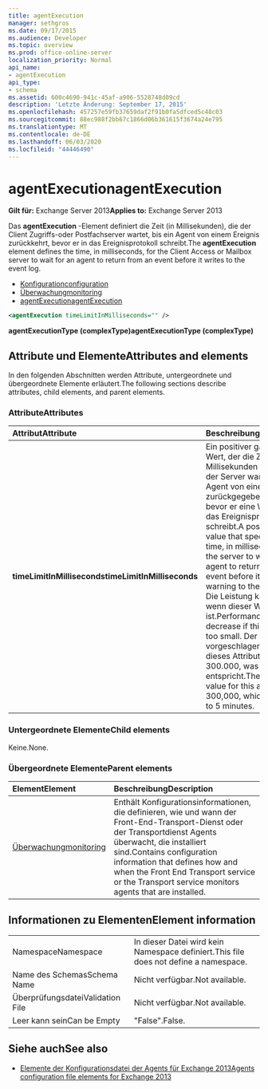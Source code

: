 ```yaml
---
title: agentExecution
manager: sethgros
ms.date: 09/17/2015
ms.audience: Developer
ms.topic: overview
ms.prod: office-online-server
localization_priority: Normal
api_name:
- agentExecution
api_type:
- schema
ms.assetid: 600c4690-941c-45af-a906-5528748d09cd
description: 'Letzte Änderung: September 17, 2015'
ms.openlocfilehash: 457257e59fb37659daf2f91b0fa5dfced5c48c03
ms.sourcegitcommit: 88ec988f2bb67c1866d06b361615f3674a24e795
ms.translationtype: MT
ms.contentlocale: de-DE
ms.lasthandoff: 06/03/2020
ms.locfileid: "44446490"
---
```

# <a name="agentexecution"></a><span data-ttu-id="db0af-103">agentExecution</span><span class="sxs-lookup"><span data-stu-id="db0af-103">agentExecution</span></span>
  
<span data-ttu-id="db0af-104">**Gilt für:** Exchange Server 2013</span><span class="sxs-lookup"><span data-stu-id="db0af-104">**Applies to:** Exchange Server 2013</span></span> 
  
<span data-ttu-id="db0af-105">Das **agentExecution** -Element definiert die Zeit (in Millisekunden), die der Client Zugriffs-oder Postfachserver wartet, bis ein Agent von einem Ereignis zurückkehrt, bevor er in das Ereignisprotokoll schreibt.</span><span class="sxs-lookup"><span data-stu-id="db0af-105">The **agentExecution** element defines the time, in milliseconds, for the Client Access or Mailbox server to wait for an agent to return from an event before it writes to the event log.</span></span> 
  
- [<span data-ttu-id="db0af-106">Konfiguration</span><span class="sxs-lookup"><span data-stu-id="db0af-106">configuration</span></span>](configuration.md)  
- [<span data-ttu-id="db0af-107">Überwachung</span><span class="sxs-lookup"><span data-stu-id="db0af-107">monitoring</span></span>](monitoring.md)
- [<span data-ttu-id="db0af-108">agentExecution</span><span class="sxs-lookup"><span data-stu-id="db0af-108">agentExecution</span></span>](agentexecution.md)
  
```XML
<agentExecution timeLimitInMilliseconds="" />
```

<span data-ttu-id="db0af-109">**agentExecutionType (complexType)**</span><span class="sxs-lookup"><span data-stu-id="db0af-109">**agentExecutionType (complexType)**</span></span>

## <a name="attributes-and-elements"></a><span data-ttu-id="db0af-110">Attribute und Elemente</span><span class="sxs-lookup"><span data-stu-id="db0af-110">Attributes and elements</span></span>

<span data-ttu-id="db0af-111">In den folgenden Abschnitten werden Attribute, untergeordnete und übergeordnete Elemente erläutert.</span><span class="sxs-lookup"><span data-stu-id="db0af-111">The following sections describe attributes, child elements, and parent elements.</span></span>
  
### <a name="attributes"></a><span data-ttu-id="db0af-112">Attribute</span><span class="sxs-lookup"><span data-stu-id="db0af-112">Attributes</span></span>

|<span data-ttu-id="db0af-113">**Attribut**</span><span class="sxs-lookup"><span data-stu-id="db0af-113">**Attribute**</span></span>|<span data-ttu-id="db0af-114">**Beschreibung**</span><span class="sxs-lookup"><span data-stu-id="db0af-114">**Description**</span></span>|
|:-----|:-----|
|<span data-ttu-id="db0af-115">**timeLimitInMilliseconds**</span><span class="sxs-lookup"><span data-stu-id="db0af-115">**timeLimitInMilliseconds**</span></span> <br/> |<span data-ttu-id="db0af-116">Ein positiver ganzzahliger Wert, der die Zeit in Millisekunden angibt, die der Server wartet, bis ein Agent von einem Ereignis zurückgegeben wird, bevor er eine Warnung in das Ereignisprotokoll schreibt.</span><span class="sxs-lookup"><span data-stu-id="db0af-116">A positive integer value that specifies the time, in milliseconds, for the server to wait for an agent to return from an event before it writes a warning to the event log.</span></span> <span data-ttu-id="db0af-117">Die Leistung kann sinken, wenn dieser Wert zu klein ist.</span><span class="sxs-lookup"><span data-stu-id="db0af-117">Performance can decrease if this value is too small.</span></span> <span data-ttu-id="db0af-118">Der vorgeschlagene Wert für dieses Attribut ist 300.000, was 5 Minuten entspricht.</span><span class="sxs-lookup"><span data-stu-id="db0af-118">The suggested value for this attribute is 300,000, which equates to 5 minutes.</span></span>  <br/> |
   
### <a name="child-elements"></a><span data-ttu-id="db0af-119">Untergeordnete Elemente</span><span class="sxs-lookup"><span data-stu-id="db0af-119">Child elements</span></span>

<span data-ttu-id="db0af-120">Keine.</span><span class="sxs-lookup"><span data-stu-id="db0af-120">None.</span></span>
  
### <a name="parent-elements"></a><span data-ttu-id="db0af-121">Übergeordnete Elemente</span><span class="sxs-lookup"><span data-stu-id="db0af-121">Parent elements</span></span>

|<span data-ttu-id="db0af-122">**Element**</span><span class="sxs-lookup"><span data-stu-id="db0af-122">**Element**</span></span>|<span data-ttu-id="db0af-123">**Beschreibung**</span><span class="sxs-lookup"><span data-stu-id="db0af-123">**Description**</span></span>|
|:-----|:-----|
|[<span data-ttu-id="db0af-124">Überwachung</span><span class="sxs-lookup"><span data-stu-id="db0af-124">monitoring</span></span>](monitoring.md) <br/> |<span data-ttu-id="db0af-125">Enthält Konfigurationsinformationen, die definieren, wie und wann der Front-End-Transport-Dienst oder der Transportdienst Agents überwacht, die installiert sind.</span><span class="sxs-lookup"><span data-stu-id="db0af-125">Contains configuration information that defines how and when the Front End Transport service or the Transport service monitors agents that are installed.</span></span>  <br/> |
   
## <a name="element-information"></a><span data-ttu-id="db0af-126">Informationen zu Elementen</span><span class="sxs-lookup"><span data-stu-id="db0af-126">Element information</span></span>

|||
|:-----|:-----|
|<span data-ttu-id="db0af-127">Namespace</span><span class="sxs-lookup"><span data-stu-id="db0af-127">Namespace</span></span>  <br/> |<span data-ttu-id="db0af-128">In dieser Datei wird kein Namespace definiert.</span><span class="sxs-lookup"><span data-stu-id="db0af-128">This file does not define a namespace.</span></span>  <br/> |
|<span data-ttu-id="db0af-129">Name des Schemas</span><span class="sxs-lookup"><span data-stu-id="db0af-129">Schema Name</span></span>  <br/> |<span data-ttu-id="db0af-130">Nicht verfügbar.</span><span class="sxs-lookup"><span data-stu-id="db0af-130">Not available.</span></span>  <br/> |
|<span data-ttu-id="db0af-131">Überprüfungsdatei</span><span class="sxs-lookup"><span data-stu-id="db0af-131">Validation File</span></span>  <br/> |<span data-ttu-id="db0af-132">Nicht verfügbar.</span><span class="sxs-lookup"><span data-stu-id="db0af-132">Not available.</span></span>  <br/> |
|<span data-ttu-id="db0af-133">Leer kann sein</span><span class="sxs-lookup"><span data-stu-id="db0af-133">Can be Empty</span></span>  <br/> |<span data-ttu-id="db0af-134">"False".</span><span class="sxs-lookup"><span data-stu-id="db0af-134">False.</span></span>  <br/> |
   
## <a name="see-also"></a><span data-ttu-id="db0af-135">Siehe auch</span><span class="sxs-lookup"><span data-stu-id="db0af-135">See also</span></span>

- [<span data-ttu-id="db0af-136">Elemente der Konfigurationsdatei der Agents für Exchange 2013</span><span class="sxs-lookup"><span data-stu-id="db0af-136">Agents configuration file elements for Exchange 2013</span></span>](agents-configuration-file-elements-for-exchange-2013.md)

